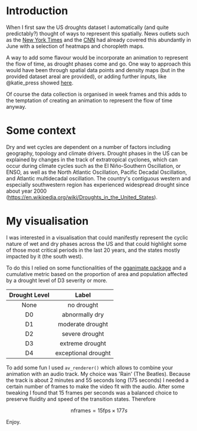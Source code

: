 
# Introduction

When I first saw the US droughts dataset I automatically (and quite predictably?) thought of ways to represent this spatially. News outlets such as the [New York Times](https://www.nytimes.com/interactive/2021/06/11/climate/california-western-drought-map.html) and the [CNN](https://www.cnn.com/2021/06/17/weather/west-california-drought-maps/index.html) had already covered this abundantly in June with a selection of heatmaps and choropleth maps. 

A way to add some flavour would be incorporate an animation to represent the flow of time, as drought phases come and go. One way to approach this would have been through spatial data points and density maps (but in the provided dataset areal are provided), or adding further inputs, like @katie_press showed [here](https://twitter.com/katie_press/status/1417574749442564102). 

Of course the data collection is organised in week frames and this adds to the temptation of creating an animation to represent the flow of time anyway.


# Some context

Dry and wet cycles are dependent on a number of factors including geography, topology and climate drivers. Drought phases in the US can be explained by changes in the track of extratropical cyclones, which can occur during climate cycles such as the El Niño-Southern Oscillation, or ENSO, as well as the North Atlantic Oscillation, Pacific Decadal Oscillation, and Atlantic multidecadal oscillation. The country's contiguous western and especially southwestern region has experienced widespread drought since about year 2000 (https://en.wikipedia.org/wiki/Droughts_in_the_United_States).


# My visualisation

I was interested in a visualisation that could manifestly represent the cyclic nature of wet and dry phases across the US and that could highlight some of those most critical periods in the last 20 years, and the states mostly impacted by it (the south west). 

To do this I relied on some functionalities of the [gganimate package](https://github.com/thomasp85/gganimate) and a cumulative metric based on the proportion of area and population affected by a drought level of D3 severity or more.  


| Drought Level | Label
| :---: | :---: | 
| None | no drought |
| D0 |	abnormally dry |
| D1 |	moderate drought |
| D2 |	severe drought |
| D3 |	extreme drought |
| D4 |	exceptional drought | 


To add some fun I used `av_renderer()` which allows to combine your animation with an audio track. My choice was 'Rain' (The Beatles). Because the track is about 2 minutes and 55 seconds long (175 seconds) I needed a certain number of frames to make the video fit with the audio. After some tweaking I found that 15 frames per seconds was a balanced choice to preserve fluidity and speed of the transition states. Therefore

$$
\text{nframes} = 15 \text{fps} \times 177 s
$$

Enjoy. 









